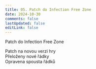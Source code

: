 ```yaml
---
title: 05. Patch do Infection Free Zone
date: 2024-10-30
comments: false
lastUpdated: false
editLink: false
---
```


<PBlogHeader>
Patch do Infection Free Zone
</PBlogHeader>


Patch na novou verzi hry <br />
Přeloženy nové řádky <br/>
Opravena spousta řádků

